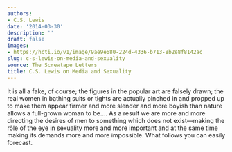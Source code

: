 ```yaml
---
authors:
- C.S. Lewis
date: '2014-03-30'
description: ''
draft: false
images:
- https://hcti.io/v1/image/9ae9e680-224d-4336-b713-8b2e8f8142ac
slug: c-s-lewis-on-media-and-sexuality
source: The Screwtape Letters
title: C.S. Lewis on Media and Sexuality
---
```


It is all a fake, of course; the figures in the popular art are falsely drawn; the real women in bathing suits or tights are actually pinched in and propped up to make them appear firmer and more slender and more boyish than nature allows a full-grown woman to be…. As a result we are more and more directing the desires of men to something which does not exist—making the rôle of the eye in sexuality more and more important and at the same time making its demands more and more impossible. What follows you can easily forecast.